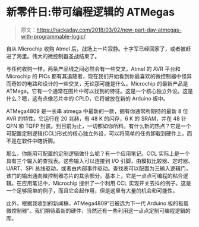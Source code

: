 # 新零件日:带可编程逻辑的 ATMegas

> 原文：<https://hackaday.com/2018/03/02/new-part-day-atmegas-with-programmable-logic/>

自从 Microchip 收购 Atmel 后，战场上一片寂静。十字军已经回家了，或者被赶进了海里。伟大的微控制器圣战结束了。

与任何收购一样，两条产品线之间必然会有一些交叉。Atmel 的 AVR 平台和 Microchip 的 PICs 都有其追随者，现在我们开始看到你最喜欢的微控制器中怪异而奇妙的电路和设计的一些交叉，无论那可能是什么。Microchip 的最新产品是 ATMega，它有一个通常在图片中可以找到的特征。这是一个核心独立外设。这是什么？嗯，这有点像芯片中的 CPLD，它将被放在新的 Arduino 板中。

ATMega4809 是一长串 atmega 中最新的一款，拥有你通常所期待的最新 8 位 AVR 的特性。它运行在 20 兆赫，有 48 K 的闪存，6 K 的 SRAM，并在 48 针 QFN 和 TQFP 封装。到目前为止，一切都如你所料。有什么新的热点？它是一个可配置定制逻辑(CCL)形式的核心独立外设，可以将简单的任务卸载到硬件上，而不是在软件中瞎折腾。

那么，你能用可配置的定制逻辑做什么呢？有一个应用笔记。CCL 实际上是一个具有三个输入的查找表。这些输入可以连接到 I/O 引脚，由模拟比较器、定时器、UART、SPI 总线驱动，或者由内部事件驱动。查找表可以配置为三输入逻辑门，该门的输出通向微控制器芯片的其余部分。基本上，它是一点点可编程的粘合逻辑。在应用笔记中，Microchip 提供了一个利用 CCL 实现开关去抖的例子。这是一个足够简单的例子，而且它会起作用，但是这里有大量的机会和可能性。

此外，根据我收到的新闻稿，ATMega4809“已被选为下一代 Arduino 板的板载微控制器”。我们期待着新的硬件，当然还有一些利用这一点点定制可编程逻辑的库。